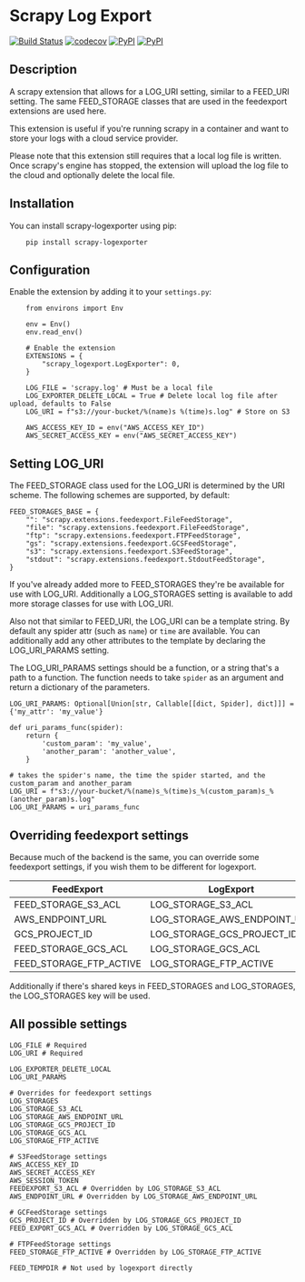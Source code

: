 
# Scrapy Log Export

[![Build Status](https://travis-ci.org/TeamHG-Memex/scrapy-logexporter.svg?branch=master)](https://travis-ci.org/TeamHG-Memex/scrapy-logexporter)
[![codecov](https://codecov.io/gh/TeamHG-Memex/scrapy-logexporter/branch/master/graph/badge.svg)](https://codecov.io/gh/TeamHG-Memex/scrapy-logexporter)
[![PyPI](https://img.shields.io/pypi/v/scrapy-logexporter.svg)](https://pypi.python.org/pypi/scrapy-logexporter)
[![PyPI](https://img.shields.io/pypi/pyversions/scrapy-logexporter.svg)](https://pypi.python.org/pypi/scrapy-logexporter)

## Description
A scrapy extension that allows for a LOG_URI setting, similar to a FEED_URI setting.
The same FEED_STORAGE classes that are used in the feedexport extensions are used here.

This extension is useful if you're running scrapy in a container and want to store your logs with a cloud service provider.

Please note that this extension still requires that a local log file is written. Once scrapy's engine has stopped, the extension will upload the log file to the cloud and optionally delete the local file.

## Installation
You can install scrapy-logexporter using pip:
```
    pip install scrapy-logexporter
```

## Configuration

Enable the extension by adding it to your `settings.py`:
```
    from environs import Env

    env = Env()  
    env.read_env() 

    # Enable the extension
    EXTENSIONS = {
        "scrapy_logexport.LogExporter": 0,
    }

    LOG_FILE = 'scrapy.log' # Must be a local file
    LOG_EXPORTER_DELETE_LOCAL = True # Delete local log file after upload, defaults to False
    LOG_URI = f"s3://your-bucket/%(name)s %(time)s.log" # Store on S3
    
    AWS_ACCESS_KEY_ID = env("AWS_ACCESS_KEY_ID")
    AWS_SECRET_ACCESS_KEY = env("AWS_SECRET_ACCESS_KEY")

```

## Setting LOG_URI

The FEED_STORAGE class used for the LOG_URI is determined by the URI scheme. The following schemes are supported, by default:

```
FEED_STORAGES_BASE = {
    "": "scrapy.extensions.feedexport.FileFeedStorage",
    "file": "scrapy.extensions.feedexport.FileFeedStorage",
    "ftp": "scrapy.extensions.feedexport.FTPFeedStorage",
    "gs": "scrapy.extensions.feedexport.GCSFeedStorage",
    "s3": "scrapy.extensions.feedexport.S3FeedStorage",
    "stdout": "scrapy.extensions.feedexport.StdoutFeedStorage",
}
```
If you've already added more to FEED_STORAGES they're be available for use with LOG_URI.
Additionally a LOG_STORAGES setting is available to add more storage classes for use with LOG_URI.

Also not that similar to FEED_URI, the LOG_URI can be a template string. By default
any spider attr (such as `name`) or `time` are available. You can additionally 
add any other attributes to the template by declaring the LOG_URI_PARAMS setting.

The LOG_URI_PARAMS settings should be a function, or a string that's a path to a function.
The function needs to take `spider` as an argument and return a dictionary of the parameters.

```
LOG_URI_PARAMS: Optional[Union[str, Callable[[dict, Spider], dict]]] = {'my_attr': 'my_value'}

def uri_params_func(spider):
    return {
        'custom_param': 'my_value',
        'another_param': 'another_value',
    }

# takes the spider's name, the time the spider started, and the custom_param and another_param
LOG_URI = f"s3://your-bucket/%(name)s_%(time)s_%(custom_param)s_%(another_param)s.log"
LOG_URI_PARAMS = uri_params_func

```

## Overriding feedexport settings

Because much of the backend is the same, you can override some feedexport settings, if you wish them to be different for logexport.

| FeedExport              | LogExport                       |
| ----------------------- | ------------------------------- |
| FEED_STORAGE_S3_ACL     | LOG_STORAGE_S3_ACL              |
| AWS_ENDPOINT_URL        | LOG_STORAGE_AWS_ENDPOINT_URL    |
| GCS_PROJECT_ID          | LOG_STORAGE_GCS_PROJECT_ID      |
| FEED_STORAGE_GCS_ACL    | LOG_STORAGE_GCS_ACL             |
| FEED_STORAGE_FTP_ACTIVE | LOG_STORAGE_FTP_ACTIVE          |


Additionally if there's shared keys in FEED_STORAGES and LOG_STORAGES, the LOG_STORAGES key will be used.

## All possible settings

```
LOG_FILE # Required
LOG_URI # Required

LOG_EXPORTER_DELETE_LOCAL
LOG_URI_PARAMS

# Overrides for feedexport settings
LOG_STORAGES
LOG_STORAGE_S3_ACL
LOG_STORAGE_AWS_ENDPOINT_URL
LOG_STORAGE_GCS_PROJECT_ID
LOG_STORAGE_GCS_ACL
LOG_STORAGE_FTP_ACTIVE

# S3FeedStorage settings
AWS_ACCESS_KEY_ID
AWS_SECRET_ACCESS_KEY
AWS_SESSION_TOKEN
FEEDEXPORT_S3_ACL # Overridden by LOG_STORAGE_S3_ACL
AWS_ENDPOINT_URL # Overridden by LOG_STORAGE_AWS_ENDPOINT_URL

# GCFeedStorage settings
GCS_PROJECT_ID # Overridden by LOG_STORAGE_GCS_PROJECT_ID
FEED_EXPORT_GCS_ACL # Overridden by LOG_STORAGE_GCS_ACL

# FTPFeedStorage settings
FEED_STORAGE_FTP_ACTIVE # Overridden by LOG_STORAGE_FTP_ACTIVE

FEED_TEMPDIR # Not used by logexport directly
```